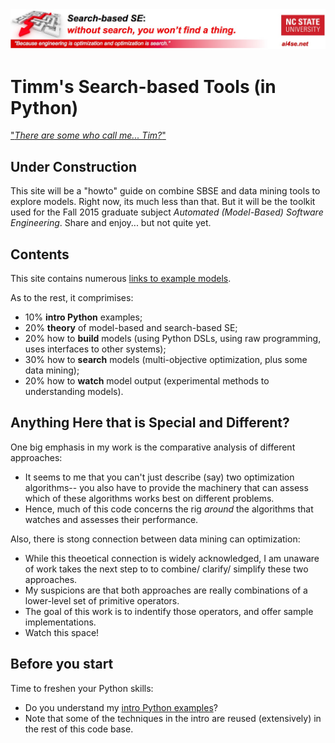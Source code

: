 <img width=800 src="https://raw.githubusercontent.com/timm/15/master/src/img/banner.jpg">


# Timm's Search-based Tools (in Python)

["_There are some who call me... Tim?_"](https://www.youtube.com/watch?v=JTbrIo1p-So)

## Under Construction

This site will be a "howto" guide on combine SBSE and data mining tools
to explore models. Right now, its much less than that. But it will be the
toolkit used for the Fall 2015 graduate subject _Automated
(Model-Based) Software Engineering_.
Share and enjoy... but not quite yet.

## Contents

This site contains numerous [links to example models](doc/examplemodels.md). 

As to the rest, it comprimises:

+ 10% **intro Python** examples;
+ 20% **theory** of model-based and search-based SE;
+ 20% how to **build** models (using Python DSLs, using raw programming, uses interfaces to other systems);
+ 30% how to **search** models (multi-objective optimization, plus some data mining);
+ 20% how to **watch** model output (experimental methods to understanding models).

## Anything Here that is Special and Different? 

One big emphasis in my work is the comparative analysis of different approaches:

+ It seems
   to me that you can't just describe (say) two optimization algorithms-- you also have to
   provide the machinery that can assess which of these algorithms works best on different problems.
+ Hence,  much of this code concerns the rig _around_ the algorithms that watches and assesses
   their performance.

Also, there  is stong connection between  data mining can  optimization:

+ While this theoetical
  connection  is widely acknowledged, I am unaware of work takes the next step to 
  to combine/ clarify/ simplify these two approaches. 
+ My suspicions are that both approaches
   are really combinations of a lower-level set of primitive operators.
+ The   goal of this work is to indentify those operators, and offer sample implementations.
+ Watch this space!

## Before you start  

Time to freshen your Python skills:

+ Do you understand my [intro Python examples](doc/101python.md)? 
+ Note that some of the techniques in the intro are reused (extensively) in the rest of this code base.
 
